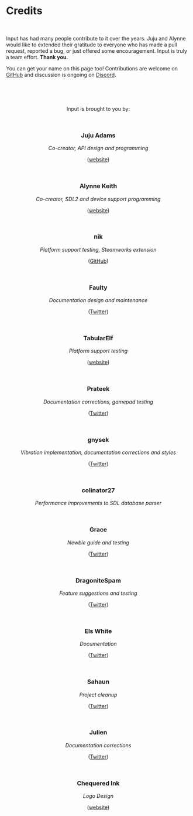 # Credits

&nbsp;

Input has had many people contribute to it over the years. Juju and Alynne would like to extended their gratitude to everyone who has made a pull request, reported a bug, or just offered some encouragement. Input is truly a team effort. **Thank you.**

You can get your name on this page too! Contributions are welcome on [GitHub](https://github.com/JujuAdams/Input) and discussion is ongoing on [Discord](https://discord.gg/8krYCqr).

&nbsp;

&nbsp;

<p align="center">Input is brought to you by:</a>

&nbsp;

<h3 align="center">Juju Adams</h1>
<p align="center"><i>Co-creator, API design and programming</i></p>
<p align="center">(<a href="https://www.jujuadams.com/" target="_blank">website</a>)</p>

&nbsp;

<h3 align="center">Alynne Keith</h1>
<p align="center"><i>Co-creator, SDL2 and device support programming</i></p>
<p align="center">(<a href="https://offalynne.neocities.org/" target="_blank">website</a>)</p>

&nbsp;

<h3 align="center">nik</h1>
<p align="center"><i>Platform support testing, Steamworks extension</i></p>
<p align="center">(<a href="https://github.com/nkrapivin" target="_blank">GitHub</a>)</p>

&nbsp;

<h3 align="center">Faulty</h1>
<p align="center"><i>Documentation design and maintenance</i></p>
<p align="center">(<a href="https://twitter.com/faultyfunctions" target="_blank">Twitter</a>)</p>

&nbsp;

<h3 align="center">TabularElf</h1>
<p align="center"><i>Platform support testing</i></p>
<p align="center">(<a href="https://tabelf.link/" target="_blank">website</a>)</p>

&nbsp;

<h3 align="center">Prateek</h1>
<p align="center"><i>Documentation corrections, gamepad testing</i></p>
<p align="center">(<a href="https://twitter.com/prtksxna" target="_blank">Twitter</a>)</p>

&nbsp;

<h3 align="center">gnysek</h1>
<p align="center"><i>Vibration implementation, documentation corrections and styles</i></p>
<p align="center">(<a href="https://twitter.com/gnysek" target="_blank">Twitter</a>)</p>

&nbsp;

<h3 align="center">colinator27</h1>
<p align="center"><i>Performance improvements to SDL database parser</i></p>

&nbsp;

<h3 align="center">Grace</h1>
<p align="center"><i>Newbie guide and testing</i></p>
<p align="center">(<a href="https://twitter.com/gart_gh" target="_blank">Twitter</a>)</p>

&nbsp;

<h3 align="center">DragoniteSpam</h1>
<p align="center"><i>Feature suggestions and testing</i></p>
<p align="center">(<a href="https://twitter.com/DragoniteSpam" target="_blank">Twitter</a>)</p>

&nbsp;

<h3 align="center">Els White</h1>
<p align="center"><i>Documentation</i></p>
<p align="center">(<a href="https://twitter.com/elskwhite" target="_blank">Twitter</a>)</p>

&nbsp;

<h3 align="center">Sahaun</h1>
<p align="center"><i>Project cleanup</i></p>
<p align="center">(<a href="https://twitter.com/sohomsahaun" target="_blank">Twitter</a>)</p>

&nbsp;

<h3 align="center">Julien</h1>
<p align="center"><i>Documentation corrections</i></p>
<p align="center">(<a href="https://twitter.com/JuJulienDev" target="_blank">Twitter</a>)</p>

&nbsp;

<h3 align="center">Chequered Ink</h1>
<p align="center"><i>Logo Design</i></p>
<p align="center">(<a href="https://chequered.ink/" target="_blank">website</a>)</p>
